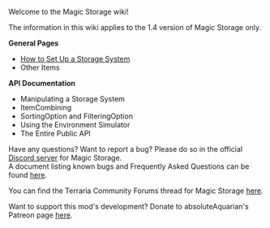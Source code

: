 Welcome to the Magic Storage wiki!

The information in this wiki applies to the 1.4 version of Magic Storage only.

**General Pages**
* [How to Set Up a Storage System](How-to-Set-Up-a-Storage-System)
* Other Items

**API Documentation**
* Manipulating a Storage System
* ItemCombining
* SortingOption and FilteringOption
* Using the Environment Simulator
* The Entire Public API

Have any questions?  Want to report a bug?  Please do so in the official [Discord server](https://discord.gg/FemPG7eev4) for Magic Storage.  
A document listing known bugs and Frequently Asked Questions can be found [here](https://docs.google.com/document/d/1CvyOI5teQpxTbUkIL6xbxfKtFNdnIzAUCjwiV68aUYI/edit?usp=sharing).

You can find the Terraria Community Forums thread for Magic Storage [here](https://forums.terraria.org/index.php?threads/magic-storage.106520/).

Want to support this mod's development?  Donate to absoluteAquarian's Patreon page [here](https://www.patreon.com/absoluteAquarian).